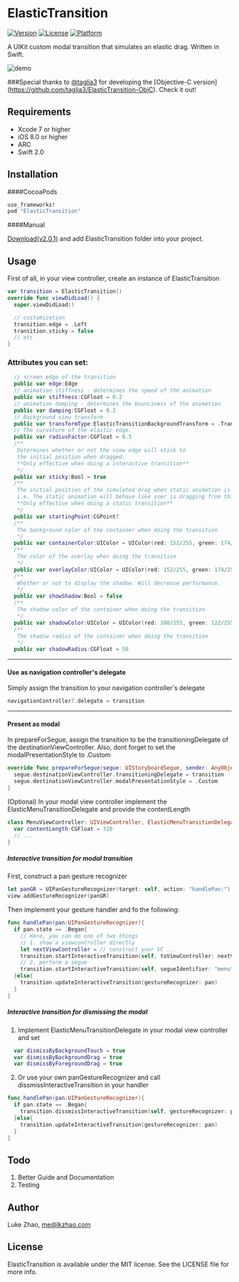 # ElasticTransition

[![Version](https://img.shields.io/cocoapods/v/ElasticTransition.svg?style=flat)](http://cocoapods.org/pods/ElasticTransition)
[![License](https://img.shields.io/cocoapods/l/ElasticTransition.svg?style=flat)](http://cocoapods.org/pods/ElasticTransition)
[![Platform](https://img.shields.io/cocoapods/p/ElasticTransition.svg?style=flat)](http://cocoapods.org/pods/ElasticTransition)

A UIKit custom modal transition that simulates an elastic drag. Written in Swift.

![demo](https://github.com/lkzhao/ElasticTransition/blob/master/imgs/demo.gif?raw=true)

###Special thanks to [@taglia3](https://github.com/taglia3) for developing the [Objective-C version] (https://github.com/taglia3/ElasticTransition-ObjC). Check it out!

## Requirements

* Xcode 7 or higher
* iOS 8.0 or higher
* ARC
* Swift 2.0

## Installation

####CocoaPods

```ruby
use_frameworks!
pod "ElasticTransition"
```

####Manual

[Download(v2.0.1)](https://github.com/lkzhao/ElasticTransition/archive/2.0.1.zip) and add ElasticTransition folder into your project.

## Usage

First of all, in your view controller, create an instance of ElasticTransition

```swift
var transition = ElasticTransition()
override func viewDidLoad() {
  super.viewDidLoad()

  // customization
  transition.edge = .Left 
  transition.sticky = false
  // etc
}
```

### Attributes you can set:
```swift
  // screen edge of the transition
  public var edge:Edge
  // animation stiffness - determines the speed of the animation
  public var stiffness:CGFloat = 0.2
  // animation damping - determines the bounciness of the animation 
  public var damping:CGFloat = 0.2
  // Background view transform
  public var transformType:ElasticTransitionBackgroundTransform = .TranslateMid
  // The curvature of the elastic edge.
  public var radiusFactor:CGFloat = 0.5
  /**
   Determines whether or not the view edge will stick to
   the initial position when dragged.
   **Only effective when doing a interactive transition**
   */
  public var sticky:Bool = true
  /**
   The initial position of the simulated drag when static animation is performed
   i.e. The static animation will behave like user is dragging from this point
   **Only effective when doing a static transition**
   */
  public var startingPoint:CGPoint?
  /**
   The background color of the container when doing the transition
   */
  public var containerColor:UIColor = UIColor(red: 152/255, green: 174/255, blue: 196/255, alpha: 1.0)
  /**
   The color of the overlay when doing the transition
   */
  public var overlayColor:UIColor = UIColor(red: 152/255, green: 174/255, blue: 196/255, alpha: 0.5)
  /**
   Whether or not to display the shadow. Will decrease performance.
   */
  public var showShadow:Bool = false
  /**
   The shadow color of the container when doing the transition
   */
  public var shadowColor:UIColor = UIColor(red: 100/255, green: 122/255, blue: 144/255, alpha: 1.0)
  /**
   The shadow radius of the container when doing the transition
   */
  public var shadowRadius:CGFloat = 50
```


------------------------

#### Use as navigation controller's delegate

Simply assign the transition to your navigation controller's delegate

```swift
navigationController?.delegate = transition
```

------------------------

#### Present as modal

In prepareForSegue, assign the transition to be the transitioningDelegate of the destinationViewController.
Also, dont forget to set the modalPresentationStyle to .Custom

```swift
override func prepareForSegue(segue: UIStoryboardSegue, sender: AnyObject?) {
  segue.destinationViewController.transitioningDelegate = transition
  segue.destinationViewController.modalPresentationStyle = .Custom
}
```

(Optional) In your modal view controller implement the ElasticMenuTransitionDelegate and provide the contentLength
```swift
class MenuViewController: UIViewController, ElasticMenuTransitionDelegate {
  var contentLength:CGFloat = 320
  // ...
}
```

##### Interactive transition for modal transition

First, construct a pan gesture recognizer

```swift
let panGR = UIPanGestureRecognizer(target: self, action: "handlePan:")
view.addGestureRecognizer(panGR)
```

Then implement your gesture handler and fo the following:

```swift
func handlePan(pan:UIPanGestureRecognizer){
  if pan.state == .Began{
    // Here, you can do one of two things
    // 1. show a viewcontroller directly
    let nextViewController = // construct your VC ...
    transition.startInteractiveTransition(self, toViewController: nextViewController, gestureRecognizer: pan)
    // 2. perform a segue
    transition.startInteractiveTransition(self, segueIdentifier: "menu", gestureRecognizer: pan)
  }else{
    transition.updateInteractiveTransition(gestureRecognizer: pan)
  }
}
```

##### Interactive transition for dismissing the modal

1. Implement ElasticMenuTransitionDelegate in your modal view controller and set

```swift
  var dismissByBackgroundTouch = true
  var dismissByBackgroundDrag = true
  var dismissByForegroundDrag = true
```

2. Or use your own panGestureRecognizer and call dissmissInteractiveTransition in your handler
```swift
func handlePan(pan:UIPanGestureRecognizer){
  if pan.state == .Began{
    transition.dissmissInteractiveTransition(self, gestureRecognizer: pan, completion: nil)
  }else{
    transition.updateInteractiveTransition(gestureRecognizer: pan)
  }
}
```

## Todo
1. Better Guide and Documentation
2. Testing

## Author

Luke Zhao, me@lkzhao.com

## License

ElasticTransition is available under the MIT license. See the LICENSE file for more info.
